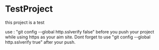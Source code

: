 # TestProject
this project is a test

use : "git config --global http.sslverify false" before you push your project while using https as your aim site.
Dont forget to use "git config --global http.sslverify true" after your push.
